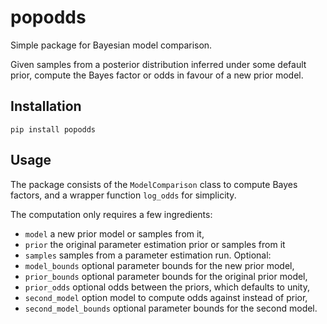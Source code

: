 # popodds
Simple package for Bayesian model comparison.

Given samples from a posterior distribution inferred under some default prior, compute the Bayes factor or odds in favour of a new prior model.

## Installation

`pip install popodds`

## Usage

The package consists of the `ModelComparison` class to compute Bayes factors, and a wrapper function `log_odds` for simplicity.

The computation only requires a few ingredients:
- `model` a new prior model or samples from it,
- `prior` the original parameter estimation prior or samples from it
- `samples` samples from a parameter estimation run.
Optional:
- `model_bounds` optional parameter bounds for the new prior model,
- `prior_bounds` optional parameter bounds for the original prior model,
- `prior_odds` optional odds between the priors, which defaults to unity,
- `second_model` option model to compute odds against instead of prior,
- `second_model_bounds` optional parameter bounds for the second model.
